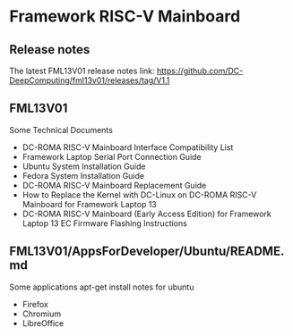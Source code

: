 # Framework RISC-V Mainboard 

## Release notes
The latest FML13V01 release notes link:
https://github.com/DC-DeepComputing/fml13v01/releases/tag/V1.1

## FML13V01
Some Technical Documents 
- DC-ROMA RISC-V Mainboard Interface Compatibility List
- Framework Laptop Serial Port Connection Guide
- Ubuntu System Installation Guide
- Fedora System Installation Guide
- DC-ROMA RISC-V Mainboard Replacement Guide
- How to Replace the Kernel with DC-Linux on DC-ROMA RISC-V Mainboard for Framework Laptop 13
- DC-ROMA RISC-V Mainboard (Early Access Edition) for Framework Laptop 13 EC Firmware Flashing Instructions

## FML13V01/AppsForDeveloper/Ubuntu/README.md
Some applications apt-get install notes for ubuntu
- Firefox
- Chromium
- LibreOffice
